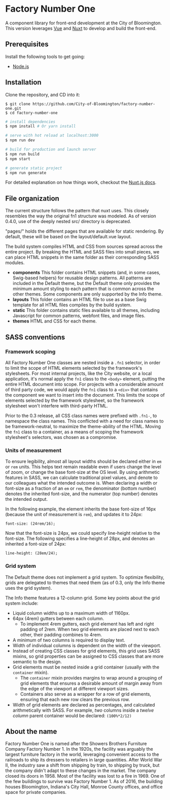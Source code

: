 # Factory Number One

A component library for front-end development at the City of Bloomington. This version leverages [Vue](https://vuejs.org/) and [Nuxt](https://nuxtjs.org) to develop and build the front-end. 

## Prerequisites

Install the following tools to get going:

* [Node.js](https://nodejs.org/)


## Installation

Clone the repository, and CD into it:

    $ git clone https://github.com/City-of-Bloomington/factory-number-one.git
    $ cd factory-number-one


``` bash
# install dependencies
$ npm install # Or yarn install

# serve with hot reload at localhost:3000
$ npm run dev

# build for production and launch server
$ npm run build
$ npm start

# generate static project
$ npm run generate
```

For detailed explanation on how things work, checkout the [Nuxt.js docs](https://github.com/nuxt/nuxt.js).














## File organization

The current structure follows the pattern that nuxt uses. This closely resembles the way the original fn1 structure was modeled. As of version 0.4.0, use of the deeply nested src/ directory is deprecated. 

"pages/" holds the different pages that are available for static rendering. By default, these will be based on the layout/default.vue layout. 




The build system compiles HTML and CSS from sources spread across the entire project. By breaking the HTML and SASS files into small pieces, we can place HTML snippets in the same folder as their corresponding SASS modules.

* **components** This folder contains HTML snippets (and, in some cases, Swig-based helpers) for reusable design patterns. All patterns are included in the Default theme, but the Default theme only provides the minimum amount styling to each pattern that is common across the other themes. Some components are only supported by the Info theme.
* **layouts** This folder contains an HTML file to use as a base Swig template for all HTML files compiles by the build system.
* **static** This folder contains static files available to all themes, including Javascript for common patterns, webfont files, and image files.
* **themes** HTML and CSS for each theme.

## SASS conventions

### Framework scoping

All Factory Number One classes are nested inside a `.fn1` selector, in order to limit the scope of HTML elements selected by the framework's stylesheets. For most internal projects, like the City website, or a local application, it's normal apply the `fn1` class to the `<body>` element, putting the entire HTML document into scope. For projects with a considerable amount of third party code, we would apply the `fn1` class to a `<div>` that contains the component we want to insert into the document. This limits the scope of elements selected by the framework stylesheet, so the framework stylesheet won't interfere with third-party HTML.

Prior to the 0.3 release, all CSS class names were prefixed with `.fn1-`, to namespace the class names. This conflicted with a need for class names to be framework-neutral, to maximize the theme-ability of the HTML. Moving the `fn1` class to a container, as a means of scoping the framework stylesheet's selectors, was chosen as a compromise.

### Units of measurement

To ensure legibility, almost all layout widths should be declared either in `em` or `rem` units. This helps text remain readable even if users change the level of zoom, or change the base font-size at the OS level. By using arithmetic features in SASS, we can calculate traditional pixel values, and denote to our colleagues what the intended outcome is. When declaring a width or font-size as a fraction of an `em` or `rem`, the denominator (bottom number) denotes the inherited font-size, and the numerator (top number) denotes the intended output.

In the following example, the element inherits the base font-size of 16px (because the unit of measurement is `rem`), and updates it to 24px:

    font-size: (24rem/16);

Now that the font-size is 24px, we could specify line-height relative to the font-size. The following specifies a line-height of 28px, and denotes an inherited a font-size of 24px:

    line-height: (28em/24);

### Grid system

The Default theme does not implement a grid system. To optimize flexibility, grids are delegated to themes that need them (as of 0.3, only the Info theme uses the grid system).

The Info theme features a 12-column grid. Some key points about the grid system include:
* Liquid column widths up to a maximum width of 1160px.
* 64px (4rem) gutters between each column.
    * To implement 4rem gutters, each grid element has left and right padding of 2rem. When two grid elements are placed next to each other, their padding combines to 4rem.
* A minimum of two columns is required to display text.
* Width of individual columns is dependent on the width of the viewport.
* Instead of creating CSS classes for grid elements, this grid uses SASS mixins, so grid properties can be assigned to CSS classes that are more semantic to the design.
* Grid elements must be nested inside a grid container (usually with the `container` mixin).
    * The `container` mixin provides margins to wrap around a grouping of grid elements that ensures a desirable amount of margin away from the edge of the viewport at different viewport sizes.
    * Containers also serve as a wrapper for a row of grid elements, ensuring that each new row clears the previous row.
* Width of grid elements are declared as percentages, and calculated arithmetically with SASS. For example, *two* columns inside a *twelve column* parent container would be declared: `(100%*2/12)`

## About the name

Factory Number One is named after the Showers Brothers Furniture Company Factory Number 1. In the 1920s, the facility was arguably the largest furniture factory in the world, leveraging convenient access to the railroads to ship its dressers to retailers in large quantities. After World War II, the industry saw a shift from shipping by train, to shipping by truck, but the company didn't adapt to these changes in the market. The company closed its doors in 1958. Most of the facility was lost to a fire in 1969. One of the few buildings to survive was Factory Number 1. As of 2016, the building houses Bloomington, Indiana's City Hall, Monroe County offices, and office space for private companies.
